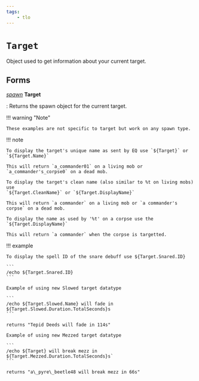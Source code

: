 ```yaml
---
tags:
    - tlo
---
```


# `Target`

Object used to get information about your current target.

## Forms

[_spawn_](../data-types/datatype-spawn.md) **Target**

:   Returns the spawn object for the current target.


!!! warning "Note"

    These examples are not specific to target but work on any spawn type.

!!! note

    To display the target's unique name as sent by EQ use `${Target}` or `${Target.Name}`

    This will return `a_commander01` on a living mob or `a_commander's_corpse0` on a dead mob.

    To display the target's clean name (also similar to %t on living mobs) use
    `${Target.CleanName}` or `${Target.DisplayName}`

    This will return `a commander` on a living mob or `a commander's corpse` on a dead mob.

    To display the name as used by '%t' on a corpse use the `${Target.DisplayName}`

    This will return `a commander` when the corpse is targetted.

!!! example

    To display the spell ID of the snare debuff use ${Target.Snared.ID}

    ```
    /echo ${Target.Snared.ID}
    ```

    Example of using new Slowed target datatype

    ```
    /echo ${Target.Slowed.Name} will fade in ${Target.Slowed.Duration.TotalSeconds}s
    ```

    returns "Tepid Deeds will fade in 114s"

    Example of using new Mezzed target datatype

    ```
    /echo ${Target} will break mezz in ${Target.Mezzed.Duration.TotalSeconds}s`
    ```

    returns "a\_pyre\_beetle48 will break mezz in 66s"

